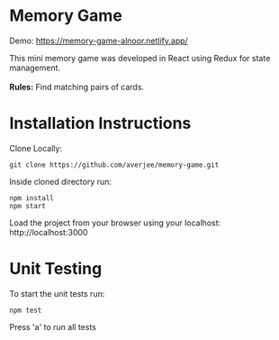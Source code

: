 # Memory Game

Demo: https://memory-game-alnoor.netlify.app/

This mini memory game was developed in React using Redux for state management. <br/><br/>
<b>Rules:</b> Find matching pairs of cards.

# Installation Instructions

Clone Locally: <br>

`git clone https://github.com/averjee/memory-game.git`

Inside cloned directory run: <br>

`npm install` <br>
`npm start` <br>

Load the project from your browser using your localhost: http://localhost:3000

# Unit Testing

To start the unit tests run: <br>

`npm test`

Press 'a' to run all tests
